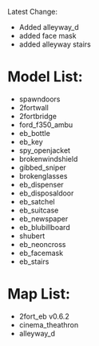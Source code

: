 Latest Change: 
* Added alleyway_d
* added face mask
* added alleyway stairs

# Model List:

* spawndoors
* 2fortwall
* 2fortbridge
* ford_f350_ambu
* eb_bottle
* eb_key
* spy_openjacket
* brokenwindshield
* gibbed_sniper
* brokenglasses
* eb_dispenser
* eb_disposaldoor
* eb_satchel
* eb_suitcase
* eb_newspaper
* eb_blubillboard
* shubert
* eb_neoncross
* eb_facemask
* eb_stairs

# Map List:

* 2fort_eb v0.6.2
* cinema_theathron
* alleyway_d

